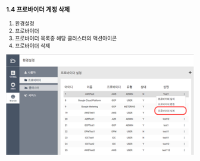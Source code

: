 ### 1.4 프로바이더 계정 삭제

1. 환경설정
2. 프로바이더
3. 프로바이더 목록중 해당 클러스터의 액션아이콘
4. 프로바이더 삭제

![](/assets/provider_delete.png)

